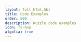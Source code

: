 ```yaml
---
layout: full.html.hbs
title: Code Examples
order: 500
description: Kuzzle code examples
icon: fa-map
algolia: true
---
```


